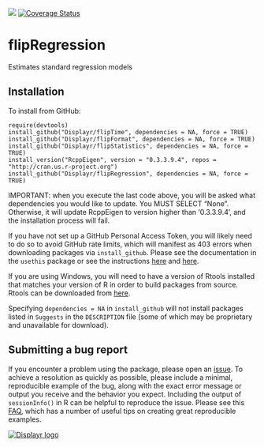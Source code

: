 [![](https://travis-ci.org/Displayr/flipRegression.svg?branch=master)](https://travis-ci.org/Displayr/flipRegression/)
[![Coverage Status](https://coveralls.io/repos/github/Displayr/flipRegression/badge.svg?branch=master)](https://coveralls.io/github/Displayr/flipRegression?branch=master)
# flipRegression

Estimates standard regression models

## Installation

To install from GitHub:
```
require(devtools)
install_github("Displayr/flipTime", dependencies = NA, force = TRUE)
install_github("Displayr/flipFormat", dependencies = NA, force = TRUE)
install_github("Displayr/flipStatistics", dependencies = NA, force = TRUE)
install_version("RcppEigen", version = "0.3.3.9.4", repos = "http://cran.us.r-project.org")
install_github("Displayr/flipRegression", dependencies = NA, force = TRUE)
```
IMPORTANT: when you execute the last code above, you will be asked what dependencies you would like to update. You MUST SELECT “None”. Otherwise, it will update RcppEigen to version higher than ‘0.3.3.9.4’, and the installation process will fail.

If you have not set up a GitHub Personal Access Token, you will likely need to do so to avoid 
GitHub rate limits, which will manifest as 403 errors when downloading packages via
`install_github`. Please see the documentation in the `usethis` package or see the 
instructions [here](https://docs.github.com/en/authentication/keeping-your-account-and-data-secure/creating-a-personal-access-token) and [here](https://docs.github.com/en/authentication/keeping-your-account-and-data-secure/creating-a-personal-access-token).

If you are using Windows, you will need to have a version of Rtools installed that matches your
version of R in order to build packages from source. Rtools can be downloaded from
[here](https://cran.r-project.org/bin/windows/Rtools/).

Specifying `dependencies = NA` in `install_github` will not install packages listed
in `Suggests` in the `DESCRIPTION` file (some of which may be proprietary and unavailable for download).

## Submitting a bug report

If you encounter a problem using the package, please open an [issue](https://github.com/Displayr/flipRegression/issues). To achieve a resolution as quickly as possible, please include a minimal, reproducible example of the bug, along with the exact error message or output you receive and the behavior you expect. Including the output of `sessionInfo()` in R can be helpful to reproduce the issue. Please see this [FAQ](https://community.rstudio.com/t/faq-whats-a-reproducible-example-reprex-and-how-do-i-create-one/5219), which has a number of useful tips on creating great reproducible examples. 

[![Displayr logo](https://mwmclean.github.io/img/logo-header.png)](https://www.displayr.com)
